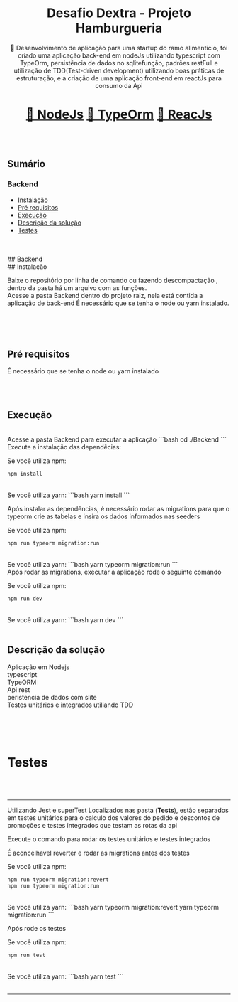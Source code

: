 
<h1 align="center">Desafio Dextra - Projeto Hamburgueria</h1>

<p align="center">🚀 Desenvolvimento de aplicação para uma startup do ramo alimenticio, foi criado uma aplicação back-end em nodeJs utilizando typescript com TypeOrm, persistência de dados no sqlitefunção, padrões restFull e utilização de TDD(Test-driven development) utilizando boas práticas de estruturação, e a criação de uma aplicação front-end em reactJs para consumo da Api</p>

<h1 align="center">
    <a href="https://nodejs.org/">🔗 NodeJs</a>
    <a href="https://typeorm.io/#/">🔗 TypeOrm</a>
    <a href="https://pt-br.reactjs.org/">🔗 ReacJs</a>
</h1>


<br/>
<br/>


## Sumário 

### Backend
   * [Instalação](#Instalação)
   * [Pré requisitos](#Pré-requisitos)
   * [Execução](#Execução)
   * [Descrição da solução](#Descrição-da-solução)
   * [Testes](#Plano-de-testes)
      




<br/>
<br/>
## Backend
<br/>
## Instalação

Baixe o repositório por linha de comando ou fazendo descompactação , dentro da pasta há um arquivo com as funções. <br/>
Acesse a pasta Backend dentro do projeto raiz, nela está contida a aplicação de back-end
É necessário que se tenha o node ou yarn instalado.


<br/>

<br/>
<br/>

## Pré requisitos 

É necessário que se tenha o node ou yarn instalado

<br/>
<br/>

## Execução

<br/>
Acesse a pasta Backend para executar a aplicação
```bash
cd ./Backend
```
<br/>
Execute a instalação das dependêcias:

Se você utiliza npm:
```bash
npm install
```
<br/>
Se você utiliza yarn:
```bash
yarn install
```
<br/>

Após instalar as dependências, é necessário rodar as migrations para que o typeorm crie as tabelas e insira os dados informados nas seeders

Se você utiliza npm:
```bash
npm run typeorm migration:run
```
<br/>
Se você utiliza yarn:
```bash
yarn typeorm migration:run
```
<br/>
Após rodar as migrations, executar a aplicação rode o seguinte comando

Se você utiliza npm:
```bash
npm run dev
```
<br/>
Se você utiliza yarn:
```bash
yarn dev
```

<br/>
<br/>

## Descrição da solução

Aplicação em Nodejs
<br/>
typescript
<br/>
TypeORM
<br/>
Api rest
<br/>
peristencia de dados com slite
<br/>
Testes unitários e integrados utiliando TDD
<br/>
<br/>

<br/>
<br/>


# Testes 
<br/>
<br/>

------------------
Utilizando Jest e superTest
Localizados nas pasta (__Tests__), estão separados em testes unitários para o calculo dos valores do pedido e descontos de promoções e testes integrados que testam as rotas da api

Execute o comando para rodar os testes unitários e testes integrados

É aconcelhavel reverter e rodar as migrations antes dos testes

Se você utiliza npm:
```bash
npm run typeorm migration:revert
npm run typeorm migration:run
```
<br/>
Se você utiliza yarn:
```bash
yarn typeorm migration:revert
yarn typeorm migration:run
```

Após rode os testes

Se você utiliza npm:
```bash
npm run test
```
<br/>
Se você utiliza yarn:
```bash
yarn test
```

<br/>
<br/>

------------------

